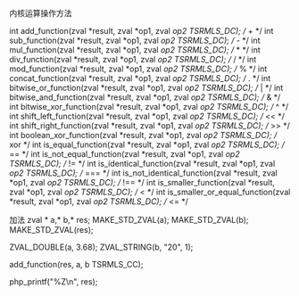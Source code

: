 内核运算操作方法

int add_function(zval *result, zval *op1, zval *op2 TSRMLS_DC);                 /*  +  */
int sub_function(zval *result, zval *op1, zval *op2 TSRMLS_DC);                 /*  -  */
int mul_function(zval *result, zval *op1, zval *op2 TSRMLS_DC);                 /*  *  */
int div_function(zval *result, zval *op1, zval *op2 TSRMLS_DC);                 /*  /  */
int mod_function(zval *result, zval *op1, zval *op2 TSRMLS_DC);                 /*  %  */
int concat_function(zval *result, zval *op1, zval *op2 TSRMLS_DC);              /*  .  */
int bitwise_or_function(zval *result, zval *op1, zval *op2 TSRMLS_DC);          /*  |  */
int bitwise_and_function(zval *result, zval *op1, zval *op2 TSRMLS_DC);         /*  &  */
int bitwise_xor_function(zval *result, zval *op1, zval *op2 TSRMLS_DC);         /*  ^  */
int shift_left_function(zval *result, zval *op1, zval *op2 TSRMLS_DC);          /*  << */
int shift_right_function(zval *result, zval *op1, zval *op2 TSRMLS_DC);         /*  >> */
int boolean_xor_function(zval *result, zval *op1, zval *op2 TSRMLS_DC);         /* xor */
int is_equal_function(zval *result, zval *op1, zval *op2 TSRMLS_DC);            /*  == */
int is_not_equal_function(zval *result, zval *op1, zval *op2 TSRMLS_DC);        /*  != */
int is_identical_function(zval *result, zval *op1, zval *op2 TSRMLS_DC);        /* === */
int is_not_identical_function(zval *result, zval *op1, zval *op2 TSRMLS_DC);    /* !== */
int is_smaller_function(zval *result, zval *op1, zval *op2 TSRMLS_DC);          /*  <  */
int is_smaller_or_equal_function(zval *result, zval *op1, zval *op2 TSRMLS_DC); /*  <= */


加法
zval  * a,* b,* res;
MAKE_STD_ZVAL(a);
MAKE_STD_ZVAL(b);
MAKE_STD_ZVAL(res);

ZVAL_DOUBLE(a, 3.68);
ZVAL_STRING(b, "20", 1);

add_function(res,  a, b TSRMLS_CC);

php_printf("%Z\n", res);